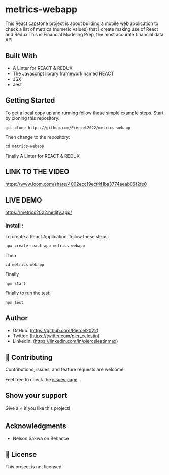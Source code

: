 # metrics-webapp
This React capstone project is about building a mobile web application to check a list of metrics (numeric values) that I create making use of React and Redux.This is Financial Modeling Prep, the most accurate financial data API

## Built With


- A Linter for REACT & REDUX
- The Javascript library framework named REACT
- JSX
- Jest

## Getting Started

To get a local copy up and running follow these simple example steps.
Start by cloning this repository:
```
git clone https://github.com/Piercel2022/metrics-webapp
```
Then change to the repository:
```
cd metrics-webapp
```
Finally A Linter for REACT & REDUX
## LINK TO THE VIDEO
https://www.loom.com/share/4002ecc19ecf4f1ba3774aeab06f2fe0

## LIVE DEMO
https://metrics2022.netlify.app/

### Install : 
To create a React Application, follow these steps:
```
npx create-react-app metrics-webapp
```
Then 
```
cd metrics-webapp
```
Finally
```
npm start
```
Finally to run the test:
```
npm test
```

## Author

- GitHub: (https://github.com/Piercel2022)
- Twitter: (https://twitter.com/pier_celestin)
- LinkedIn: (https://linkedin.com/in/piercelestinmax)


## 🤝 Contributing

Contributions, issues, and feature requests are welcome!

Feel free to check the [issues page](https://github.com/Piercel2022/metrics-webapp/issues).

## Show your support

Give a ⭐️ if you like this project!

## Acknowledgments

- Nelson Sakwa on Behance


## 📝 License

This project is not licensed.
